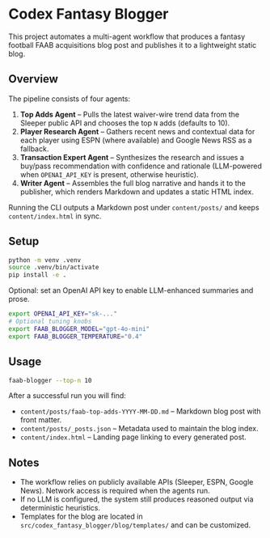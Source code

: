 # Codex Fantasy Blogger

This project automates a multi-agent workflow that produces a fantasy football FAAB acquisitions blog post and publishes it to a lightweight static blog.

## Overview

The pipeline consists of four agents:

1. **Top Adds Agent** – Pulls the latest waiver-wire trend data from the Sleeper public API and chooses the top `N` adds (defaults to 10).
2. **Player Research Agent** – Gathers recent news and contextual data for each player using ESPN (where available) and Google News RSS as a fallback.
3. **Transaction Expert Agent** – Synthesizes the research and issues a buy/pass recommendation with confidence and rationale (LLM-powered when `OPENAI_API_KEY` is present, otherwise heuristic).
4. **Writer Agent** – Assembles the full blog narrative and hands it to the publisher, which renders Markdown and updates a static HTML index.

Running the CLI outputs a Markdown post under `content/posts/` and keeps `content/index.html` in sync.

## Setup

```bash
python -m venv .venv
source .venv/bin/activate
pip install -e .
```

Optional: set an OpenAI API key to enable LLM-enhanced summaries and prose.

```bash
export OPENAI_API_KEY="sk-..."
# Optional tuning knobs
export FAAB_BLOGGER_MODEL="gpt-4o-mini"
export FAAB_BLOGGER_TEMPERATURE="0.4"
```

## Usage

```bash
faab-blogger --top-n 10
```

After a successful run you will find:

- `content/posts/faab-top-adds-YYYY-MM-DD.md` – Markdown blog post with front matter.
- `content/posts/_posts.json` – Metadata used to maintain the blog index.
- `content/index.html` – Landing page linking to every generated post.

## Notes

- The workflow relies on publicly available APIs (Sleeper, ESPN, Google News). Network access is required when the agents run.
- If no LLM is configured, the system still produces reasoned output via deterministic heuristics.
- Templates for the blog are located in `src/codex_fantasy_blogger/blog/templates/` and can be customized.
